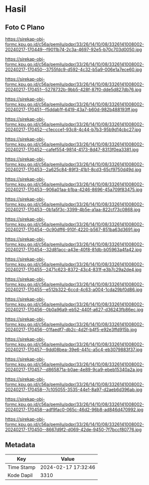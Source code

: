 # Hasil

## Foto C Plano

https://sirekap-obj-formc.kpu.go.id/c56a/pemilu/pdpr/33/26/14/10/08/3326141008002-20240217-170449--f9011b74-2c3a-4697-92e5-b70c703d0050.jpg

https://sirekap-obj-formc.kpu.go.id/c56a/pemilu/pdpr/33/26/14/10/08/3326141008002-20240217-170450--3755fdc9-d592-4c32-b5a9-006e1a7ece60.jpg

https://sirekap-obj-formc.kpu.go.id/c56a/pemilu/pdpr/33/26/14/10/08/3326141008002-20240217-170451--5278732b-9bb5-428f-87f0-dde5d827db76.jpg

https://sirekap-obj-formc.kpu.go.id/c56a/pemilu/pdpr/33/26/14/10/08/3326141008002-20240217-170451--f5ddab1f-6419-43a7-b60d-982b488193ff.jpg

https://sirekap-obj-formc.kpu.go.id/c56a/pemilu/pdpr/33/26/14/10/08/3326141008002-20240217-170452--c1eccce1-93c8-4c44-b7b3-95b9d14cbc27.jpg

https://sirekap-obj-formc.kpu.go.id/c56a/pemilu/pdpr/33/26/14/10/08/3326141008002-20240217-170452--cafef554-9814-4173-8d47-8313f0ea3381.jpg

https://sirekap-obj-formc.kpu.go.id/c56a/pemilu/pdpr/33/26/14/10/08/3326141008002-20240217-170453--2a625c84-89f3-41b1-8cd3-65cf9750d49d.jpg

https://sirekap-obj-formc.kpu.go.id/c56a/pemilu/pdpr/33/26/14/10/08/3326141008002-20240217-170453--906a01aa-b1ba-4246-8696-45a709f83475.jpg

https://sirekap-obj-formc.kpu.go.id/c56a/pemilu/pdpr/33/26/14/10/08/3326141008002-20240217-170453--0b1a5f3c-3399-4b5e-a1aa-822cf73c0868.jpg

https://sirekap-obj-formc.kpu.go.id/c56a/pemilu/pdpr/33/26/14/10/08/3326141008002-20240217-170454--0c90dff6-910f-4220-b567-851ba63d3691.jpg

https://sirekap-obj-formc.kpu.go.id/c56a/pemilu/pdpr/33/26/14/10/08/3326141008002-20240217-170454--32d81acc-a43e-40f8-81db-b05963a4fa42.jpg

https://sirekap-obj-formc.kpu.go.id/c56a/pemilu/pdpr/33/26/14/10/08/3326141008002-20240217-170455--2471c623-8372-43c4-831f-e3b7c29a2de4.jpg

https://sirekap-obj-formc.kpu.go.id/c56a/pemilu/pdpr/33/26/14/10/08/3326141008002-20240217-170455--e512b322-6ccd-4c63-a004-1cda29bf0d86.jpg

https://sirekap-obj-formc.kpu.go.id/c56a/pemilu/pdpr/33/26/14/10/08/3326141008002-20240217-170456--0b0a96a9-eb52-440f-a627-d36243fb86ec.jpg

https://sirekap-obj-formc.kpu.go.id/c56a/pemilu/pdpr/33/26/14/10/08/3326141008002-20240217-170456--01faedf7-db2c-4d2f-b4f5-e92e3ffd915b.jpg

https://sirekap-obj-formc.kpu.go.id/c56a/pemilu/pdpr/33/26/14/10/08/3326141008002-20240217-170457--9dd08bea-39e6-441c-a5c4-eb3079883f37.jpg

https://sirekap-obj-formc.kpu.go.id/c56a/pemilu/pdpr/33/26/14/10/08/3326141008002-20240217-170457--d865871a-b0ae-4e89-9ca9-ebeb15340a2a.jpg

https://sirekap-obj-formc.kpu.go.id/c56a/pemilu/pdpr/33/26/14/10/08/3326141008002-20240217-170458--7c105055-3535-44e1-8a97-d2aeb6d396ab.jpg

https://sirekap-obj-formc.kpu.go.id/c56a/pemilu/pdpr/33/26/14/10/08/3326141008002-20240217-170458--adf9fac0-065c-46d2-96b8-ad846d470992.jpg

https://sirekap-obj-formc.kpu.go.id/c56a/pemilu/pdpr/33/26/14/10/08/3326141008002-20240217-170450--8667d9f2-d069-42de-9450-7f7bccf80776.jpg


## Metadata

| Key        | Value               |
| ---------- | ------------------- |
| Time Stamp | 2024-02-17 17:32:46 |
| Kode Dapil | 3310                |



